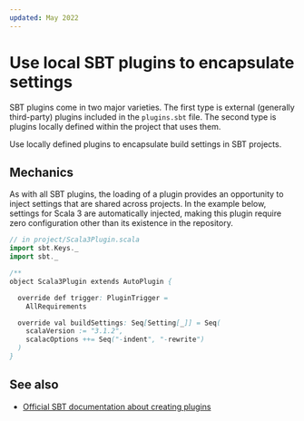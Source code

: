```yaml
---
updated: May 2022
---
```

# Use local SBT plugins to encapsulate settings

SBT plugins come in two major varieties. The first type is external (generally third-party) plugins included in the `plugins.sbt` file. The second type is plugins locally defined within the project that uses them.

Use locally defined plugins to encapsulate build settings in SBT projects.

## Mechanics

As with all SBT plugins, the loading of a plugin provides an opportunity to inject settings that are shared across projects. In the example below, settings for Scala 3 are automatically injected, making this plugin require zero configuration other than its existence in the repository.

```scala
// in project/Scala3Plugin.scala
import sbt.Keys._
import sbt._

/**
object Scala3Plugin extends AutoPlugin {

  override def trigger: PluginTrigger =
    AllRequirements

  override val buildSettings: Seq[Setting[_]] = Seq(
    scalaVersion := "3.1.2",
    scalacOptions ++= Seq("-indent", "-rewrite")
  )
}
```

## See also

- [Official SBT documentation about creating plugins](https://www.scala-sbt.org/1.x/docs/Plugins.html)
